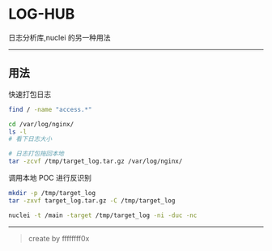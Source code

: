 # LOG-HUB

日志分析库,nuclei 的另一种用法

---

## 用法

快速打包日志
```bash
find / -name "access.*"

cd /var/log/nginx/
ls -l
# 看下日志大小

# 日志打包拖回本地
tar -zcvf /tmp/target_log.tar.gz /var/log/nginx/
```

调用本地 POC 进行反识别
```bash
mkdir -p /tmp/target_log
tar -zxvf target_log.tar.gz -C /tmp/target_log

nuclei -t /main -target /tmp/target_log -ni -duc -nc
```

---

> create by ffffffff0x
